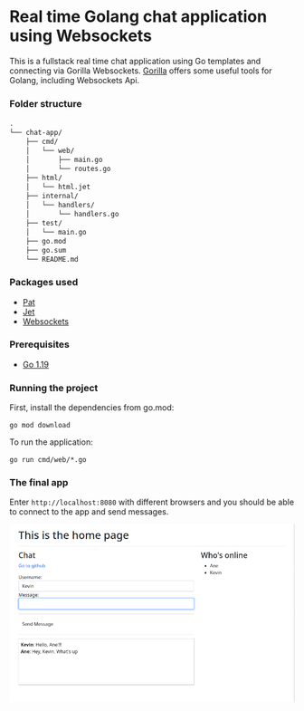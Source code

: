 # Real time Golang chat application using Websockets

This is a fullstack real time chat application using Go templates and connecting via Gorilla Websockets. [Gorilla](https://www.gorillatoolkit.org/) offers some useful tools for Golang, including Websockets Api.

### Folder structure
```
.
└── chat-app/
    ├── cmd/
    │   └── web/
    │       ├── main.go
    │       └── routes.go
    ├── html/
    │   └── html.jet
    ├── internal/
    │   └── handlers/
    │       └── handlers.go
    ├── test/
    │   └── main.go
    ├── go.mod
    ├── go.sum
    └── README.md
```
 
### Packages used

* [Pat](github.com/bmizerany/pat)
* [Jet](https://github.com/CloudyKit/jet)
* [Websockets](github.com/gorilla/websocket)

### Prerequisites

* [Go 1.19](https://go.dev/doc/install)

### Running the project

First, install the dependencies from go.mod:
```
go mod download
```

To run the application:
```
go run cmd/web/*.go
```

### The final app

Enter `http://localhost:8080` with different browsers and you should be able to connect to the app and send messages.

![Alt text](https://raw.githubusercontent.com/kevin-neves/chat-app/main/Chat-app.png)